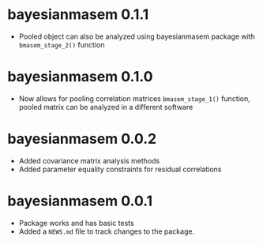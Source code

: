 # bayesianmasem 0.1.1

* Pooled object can also be analyzed using bayesianmasem package with `bmasem_stage_2()` function

# bayesianmasem 0.1.0

* Now allows for pooling correlation matrices `bmasem_stage_1()` function, pooled matrix can be analyzed in a different software

# bayesianmasem 0.0.2

* Added covariance matrix analysis methods
* Added parameter equality constraints for residual correlations

# bayesianmasem 0.0.1

* Package works and has basic tests
* Added a `NEWS.md` file to track changes to the package.

